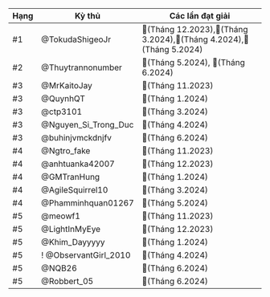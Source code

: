 Hạng|Kỳ thủ|Các lần đạt giải
---|---|---
#1|@TokudaShigeoJr|🥇(Tháng 12.2023),🥉(Tháng 3.2024),🥈(Tháng 4.2024),🥇(Tháng 5.2024)
#2|@Thuytrannonumber|🥉(Tháng 5.2024), 🥈(Tháng 6.2024)
#3|@MrKaitoJay|🥇(Tháng 11.2023)
#3|@QuynhQT|🥇(Tháng 1.2024)
#3|@ctp3101|🥇(Tháng 3.2024)
#3|@Nguyen_Si_Trong_Duc|🥇(Tháng 4.2024)
#3|@buhinjvmckdnjfv|🥇(Tháng 6.2024)
#4|@Ngtro_fake|🥈(Tháng 11.2023)
#4|@anhtuanka42007|🥈(Tháng 12.2023)
#4|@GMTranHung|🥈(Tháng 1.2024)
#4|@AgileSquirrel10|🥈(Tháng 3.2024)
#4|@Phamminhquan01267|🥈(Tháng 5.2024)
#5|@meowf1|🥉(Tháng 11.2023)
#5|@LightInMyEye|🥉(Tháng 12.2023)
#5|@Khim_Dayyyyy|🥉(Tháng 1.2024)
#5|! @ObservantGirl_2010|🥉(Tháng 4.2024)
#5|@NQB26|🥉(Tháng 6.2024)
#5|@Robbert_05|🥉(Tháng 6.2024)

